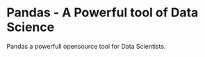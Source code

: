# Pandas - A Powerful tool of Data Science

Pandas a powerfull opensource tool for Data Scientists.
